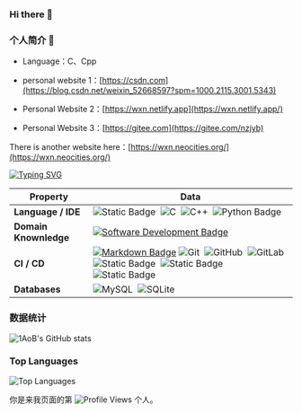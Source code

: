 ### Hi there 👋

### 个人简介 👋
- Language：C、Cpp

- personal website 1：[https://csdn.com](https://blog.csdn.net/weixin_52668597?spm=1000.2115.3001.5343)
- Personal Website 2：[https://wxn.netlify.app](https://wxn.netlify.app/)
- Personal Website 3：[https://gitee.com](https://gitee.com/nzjyb)

There is another website here：[https://wxn.neocities.org/](https://wxn.neocities.org/)

[![Typing SVG](https://readme-typing-svg.demolab.com?font=Fira+Code&weight=200&pause=1000&width=435&lines=Hi+there+%F0%9F%91%8B%2C+I+am+1AoB;Welcome+to+My+Profile!;Over+4+years+of+programming+experience;Always+learning+new+things;C%2B%2B+learning+enthusiast)](https://git.io/typing-svg)

<!--   my-skils -->

| Property              | Data                                                         |
| --------------------- | ------------------------------------------------------------ |
| **Language / IDE**    | ![Static Badge](https://img.shields.io/badge/-Qt-FF6600%3Fstyle%3Dflat%26logoColor%3Dwhite)&nbsp; ![C](https://img.shields.io/badge/-C-66CC66?style=flat&logo=C&logoColor=A8B9CC)&nbsp; ![C++](https://img.shields.io/badge/-C++-66CC66?style=flat&logo=C%2B%2B&logoColor=00599C)&nbsp; ![Python Badge](https://img.shields.io/badge/-Python-3776AB%3Fstyle%3Dflat%26logo%3DPython%26logoColor%3Dwhite)&nbsp; |
| **Domain Knownledge** | [![Software Development Badge](https://img.shields.io/badge/-Software%20Development-FF6600?style=flat&logoColor=white)](https://github.com/search?q=user%3A1AoB&type=Repositories) |
| **CI / CD**           | [![Markdown Badge](https://img.shields.io/badge/-Markdown-2088FF?style=flat&logo=Markdown&logoColor=white)](https://github.com/1AoB/1AoB) ![Git](https://img.shields.io/badge/-Git-004400?style=flat&logo=git)&nbsp; ![GitHub](https://img.shields.io/badge/-GitHub-444444?style=flat&logo=github)&nbsp; ![GitLab](https://img.shields.io/badge/-GitLab-444444?style=flat&logo=GitLab)&nbsp; ![Static Badge](https://img.shields.io/badge/-Vs%20Code-007ACC)&nbsp; ![Static Badge](https://img.shields.io/badge/-Visual%20Studio%202019-007ACC)&nbsp; ![Static Badge](https://img.shields.io/badge/-Visual%20Studio%202022-007ACC) |
| **Databases**         | ![MySQL](https://img.shields.io/badge/-MySQL-444444?style=flat&logo=MySQL)&nbsp; ![SQLite](https://img.shields.io/badge/-SQLite-444444?style=flat&logo=SQLite) |


### 数据统计 
![1AoB's GitHub stats](https://github-readme-stats.vercel.app/api?username=1AoB&show_icons=true)

### Top Languages

![Top Languages](https://github-readme-stats.vercel.app/api/top-langs/?username=1AoB&layout=compact)

你是来我页面的第 ![Profile Views](https://komarev.com/ghpvc/?username=1AoB&color=blueviolet) 个人。

<!--
**1AoB/1AoB** is a ✨ _special_ ✨ repository because its `README.md` (this file) appears on your GitHub profile.

Here are some ideas to get you started:

- 🔭 I’m currently working on ...
- 🌱 I’m currently learning ...
- 👯 I’m looking to collaborate on ...
- 🤔 I’m looking for help with ...
- 💬 Ask me about ...
- 📫 How to reach me: ...
- 😄 Pronouns: ...
- ⚡ Fun fact: ...
-->
